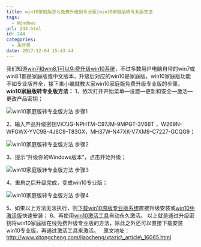 ```yaml
---
title: win10家庭版怎么免费升级到专业版|win10家庭版转专业版方法
tags:
  - Windows
url: 244.html
id: 244
categories:
  - 未分类
date: 2017-12-04 15:43:44
---
```


我们知道[win7和win8.1可以免费升级win10系统](http://www.xitongcheng.com/jiaocheng/xtazjc_article_15709.html)，不过多数用户电脑自带的win7或win8.1都是家庭版或中文版本，升级后对应的win10是家庭版，win10家庭版功能不如专业版齐全，接下来小编就教大家win10家庭版免费升级专业版的步骤。 **win10家庭版转专业版方法：** 1、依次打开开始菜单—设置—更新和安全—激活—更改产品密钥；

![win10家庭版转专业版方法 步骤1](http://img.xitongcheng.com/upload/image/20160201/20160201121129_51889.jpg)

2、输入产品升级密钥VK7JG-NPHTM-C97JM-9MPGT-3V66T ，W269N-WFGWX-YVC9B-4J6C9-T83GX，MH37W-N47XK-V7XM9-C7227-GCQG9；

![win10家庭版转专业版方法 步骤2](http://img.xitongcheng.com/upload/image/20160201/20160201121139_70739.jpg)

3、提示“升级你的Windows版本”，点击开始升级；

![win10家庭版转专业版方法 步骤3](http://img.xitongcheng.com/upload/image/20160201/20160201121148_75182.jpg)

4、重启之后升级完成，变成win10专业版；

![win10家庭版转专业版方法 步骤4](http://img.xitongcheng.com/upload/image/20160201/20160201121159_73800.jpg)

5、如果以上方法无法执行，则[下载win10原版专业版系统](http://www.xitongcheng.com/win10/win10_xiazai_2316.html)直接升级安装或[win10免激活版](http://www.xitongcheng.com/win10/)快速安装； 6、再使用[win10激活工具](http://www.xitongcheng.com/soft/win10jhgju/)自动永久激活。 以上就是通过升级密钥将win10家庭版在线免费升级专业版的方法，除此之外还可以直接下载安装win10专业版，再通过激活工具来激活。   原文地址：http://www.xitongcheng.com/jiaocheng/xtazjc\_article\_16065.html